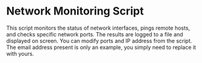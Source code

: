 # Network Monitoring Script

This script monitors the status of network interfaces, pings remote hosts, and checks specific network ports. The results are logged to a file and displayed on screen. You can modify ports and IP address from the script. The email address present is only an example, you simply need to replace it with yours. 
